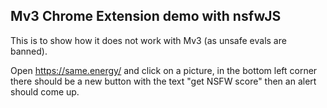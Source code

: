## Mv3 Chrome Extension demo with nsfwJS

This is to show how it does not work with Mv3 (as unsafe evals are banned).

Open https://same.energy/ and click on a picture, in the bottom left corner there should be a new button with the text "get NSFW score" then an alert should come up. 
